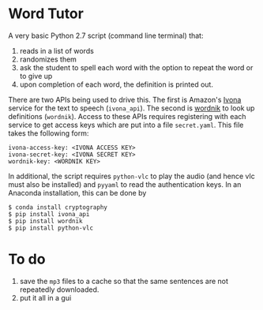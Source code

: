 # Word Tutor

A very basic Python 2.7 script (command line terminal) that:
 1. reads in a list of words
 2. randomizes them
 3. ask the student to spell each word with the option to repeat the word or to give up
 4. upon completion of each word, the definition is printed out.

There are two APIs being used to drive this. The first is Amazon's [Ivona](https://www.ivona.com/) service for the text to speech (`ivona_api`).  The second is [wordnik](https://www.wordnik.com/) to look up definitions (`wordnik`). Access to these APIs requires registering with each service to get access keys which are put into a file `secret.yaml`.  This file takes the following form:

    ivona-access-key: <IVONA ACCESS KEY>
    ivona-secret-key: <IVONA SECRET KEY>
    wordnik-key: <WORDNIK KEY>

In additional, the script requires `python-vlc` to play the audio (and hence vlc must also be installed) and `pyyaml` to read the authentication keys. In an Anaconda installation, this can be done by

    $ conda install cryptography
    $ pip install ivona_api
    $ pip install wordnik
    $ pip install python-vlc

# To do

 1. save the `mp3` files to a cache so that the same sentences are not repeatedly downloaded.
 2. put it all in a gui
